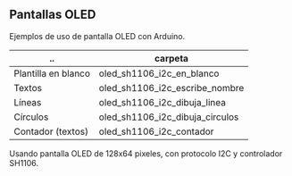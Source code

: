 ## Pantallas OLED

Ejemplos de uso de pantalla OLED con Arduino.

.. | carpeta
------ | ------
Plantilla en blanco  | oled_sh1106_i2c_en_blanco
Textos              | oled_sh1106_i2c_escribe_nombre
Líneas | oled_sh1106_i2c_dibuja_linea
Círculos | oled_sh1106_i2c_dibuja_circulos
Contador (textos) | oled_sh1106_i2c_contador

Usando pantalla OLED de 128x64 pixeles, con protocolo I2C y controlador SH1106.
